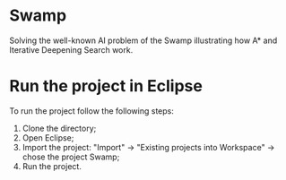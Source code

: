 # Swamp
Solving the well-known AI problem of the Swamp illustrating how A* and Iterative Deepening Search work.

# Run the project in Eclipse
To run the project follow the following steps:
1) Clone the directory;
2) Open Eclipse;
3) Import the project: "Import" -> "Existing projects into Workspace" -> chose the project Swamp;
4) Run the project. 
